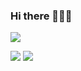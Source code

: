 ### Hi there 👋👋👋

![](https://komarev.com/ghpvc/?username=andriigegliuk&label=PROFILE+VIEWS)

<img src="https://github-readme-stats.vercel.app/api/top-langs?username=zluvsand&layout=compact"/>

<img src="https://github-readme-streak-stats.herokuapp.com/?user=zluvsand"/>

<!--
**AndriiGegliuk/andriigegliuk** is a ✨ _special_ ✨ repository because its `README.md` (this file) appears on your GitHub profile.

Here are some ideas to get you started:

- 🔭 I’m currently working on ...
- 🌱 I’m currently learning Data Analysis 
- 👯 I’m looking to collaborate on projects that creates value and helps everyone to achieve amazing results 
- 🤔 I’m looking for help with Python code and Data analysis tools
- 💬 Ask me about 
- 📫 How to reach me: ...
- 😄 Pronouns: ...
- ⚡ Fun fact: ... 
-->
